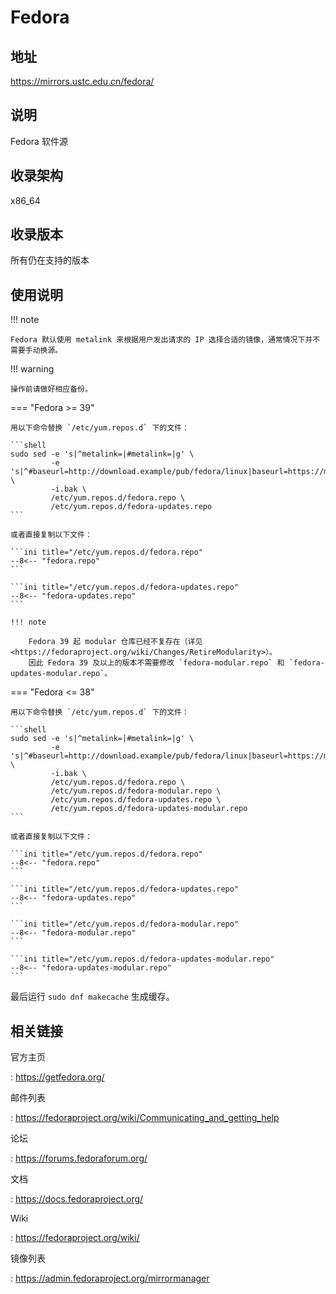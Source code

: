 # Fedora

## 地址

<https://mirrors.ustc.edu.cn/fedora/>

## 说明

Fedora 软件源

## 收录架构

x86_64

## 收录版本

所有仍在支持的版本

## 使用说明

!!! note

    Fedora 默认使用 metalink 来根据用户发出请求的 IP 选择合适的镜像，通常情况下并不需要手动换源。

!!! warning

    操作前请做好相应备份。

=== "Fedora >= 39"

    用以下命令替换 `/etc/yum.repos.d` 下的文件：

    ```shell
    sudo sed -e 's|^metalink=|#metalink=|g' \
             -e 's|^#baseurl=http://download.example/pub/fedora/linux|baseurl=https://mirrors.ustc.edu.cn/fedora|g' \
             -i.bak \
             /etc/yum.repos.d/fedora.repo \
             /etc/yum.repos.d/fedora-updates.repo
    ```

    或者直接复制以下文件：

    ```ini title="/etc/yum.repos.d/fedora.repo"
    --8<-- "fedora.repo"
    ```

    ```ini title="/etc/yum.repos.d/fedora-updates.repo"
    --8<-- "fedora-updates.repo"
    ```

    !!! note

        Fedora 39 起 modular 仓库已经不复存在（详见 <https://fedoraproject.org/wiki/Changes/RetireModularity>）。
        因此 Fedora 39 及以上的版本不需要修改 `fedora-modular.repo` 和 `fedora-updates-modular.repo`。

=== "Fedora <= 38"

    用以下命令替换 `/etc/yum.repos.d` 下的文件：

    ```shell
    sudo sed -e 's|^metalink=|#metalink=|g' \
             -e 's|^#baseurl=http://download.example/pub/fedora/linux|baseurl=https://mirrors.ustc.edu.cn/fedora|g' \
             -i.bak \
             /etc/yum.repos.d/fedora.repo \
             /etc/yum.repos.d/fedora-modular.repo \
             /etc/yum.repos.d/fedora-updates.repo \
             /etc/yum.repos.d/fedora-updates-modular.repo
    ```

    或者直接复制以下文件：

    ```ini title="/etc/yum.repos.d/fedora.repo"
    --8<-- "fedora.repo"
    ```

    ```ini title="/etc/yum.repos.d/fedora-updates.repo"
    --8<-- "fedora-updates.repo"
    ```

    ```ini title="/etc/yum.repos.d/fedora-modular.repo"
    --8<-- "fedora-modular.repo"
    ```

    ```ini title="/etc/yum.repos.d/fedora-updates-modular.repo"
    --8<-- "fedora-updates-modular.repo"
    ```

最后运行 `sudo dnf makecache` 生成缓存。

## 相关链接

官方主页

:   <https://getfedora.org/>

邮件列表

:   <https://fedoraproject.org/wiki/Communicating_and_getting_help>

论坛

:   <https://forums.fedoraforum.org/>

文档

:   <https://docs.fedoraproject.org/>

Wiki

:   <https://fedoraproject.org/wiki/>

镜像列表

:   <https://admin.fedoraproject.org/mirrormanager>
